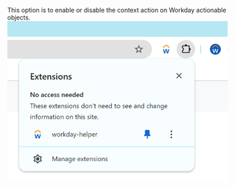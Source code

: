 This option is to enable or disable the context action on Workday actionable objects.
![alt text](../../img/00_pin_extension.png "Title")
